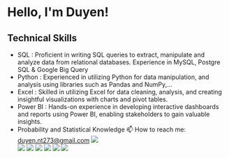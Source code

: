 # Hello, I'm Duyen!
##  Technical Skills
- SQL : Proficient in writing SQL queries to extract, manipulate and analyze data from relational databases. Experience in MySQL, Postgre SQL & Google Big Query
- Python : Experienced in utilizing Python for data manipulation, and analysis using libraries such as Pandas and NumPy,...
- Excel : Skilled in utilizing Excel for data cleaning, analysis, and creating insightful visualizations with charts and pivot tables.
- Power BI : Hands-on experience in developing interactive dashboards and reports using Power BI, enabling stakeholders to gain valuable insights.
- Probability and Statistical Knowledge
  📫 How to reach me: duyen.nt273@gmail.com
![](https://komarev.com/ghpvc/?username=dynji)
\
![](http://github-profile-summary-cards.vercel.app/api/cards/profile-details?username=dynji&theme=darcula)
![](http://github-profile-summary-cards.vercel.app/api/cards/repos-per-language?username=dynji&theme=darcula)
![](http://github-profile-summary-cards.vercel.app/api/cards/most-commit-language?username=dynji&theme=darcula)
![](http://github-profile-summary-cards.vercel.app/api/cards/stats?username=dynji&theme=darcula)
![](http://github-profile-summary-cards.vercel.app/api/cards/most-commit-language?username=dynji&theme=darcula)
![](http://github-profile-summary-cards.vercel.app/api/cards/stats?username=dynji&theme=darcula)

